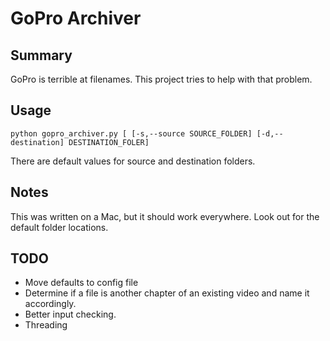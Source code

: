 # GoPro Archiver
## Summary
GoPro is terrible at filenames. This project tries to help with
that problem.

## Usage

`python gopro_archiver.py [ [-s,--source SOURCE_FOLDER] [-d,--destination] DESTINATION_FOLER]`

There are default values for source and destination folders.

## Notes
This was written on a Mac, but it should work everywhere. Look out
for the default folder locations.

## TODO
* Move defaults to config file
* Determine if a file is another chapter of an existing video and name it accordingly.
* Better input checking.
* Threading